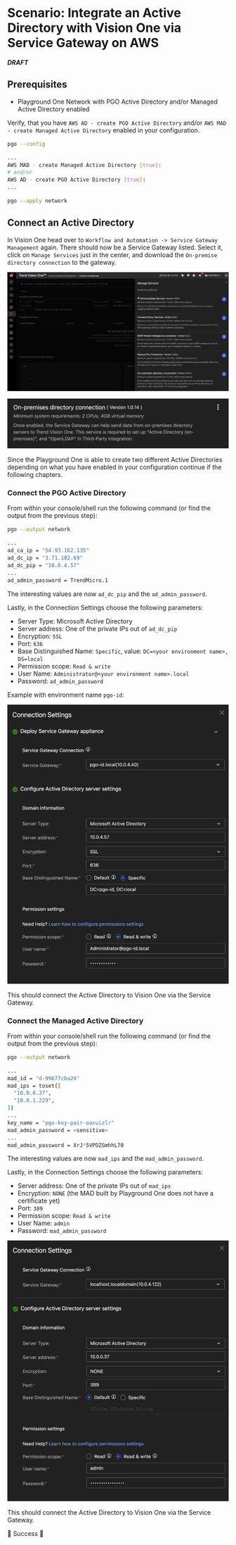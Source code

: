 # Scenario: Integrate an Active Directory with Vision One via Service Gateway on AWS

***DRAFT***

## Prerequisites

- Playground One Network with PGO Active Directory and/or Managed Active Directory enabled

Verify, that you have `AWS AD - create PGO Active Directory` and/or `AWS MAD - create Managed Active Directory` enabled in your configuration.

```sh
pgo --config
```

```sh
...
AWS MAD - create Managed Active Directory [true]:
# and/or
AWS AD - create PGO Active Directory [true]:
...
```

```sh
pgo --apply network
```

## Connect an Active Directory

In Vision One head over to `Workflow and Automation -> Service Gateway Management` again. There should now be a Service Gateway listed. Select it, click on `Manage Services` just in the center, and download the `On-premise directory connection` to the gateway.

![alt text](images/v1-aws-sgm-13.png "Vision One")

![alt text](images/v1-aws-sgm-14.png "Vision One")

Since the Playground One is able to create two different Active Directories depending on what you have enabled in your configuration continue if the following chapters.

### Connect the PGO Active Directory

From within your console/shell run the following command (or find the output from the previous step):

```sh
pgo --output network
```

```sh
...
ad_ca_ip = "54.93.162.135"
ad_dc_ip = "3.71.102.69"
ad_dc_pip = "10.0.4.57"
...
ad_admin_password = TrendMicro.1
```

The interesting values are now `ad_dc_pip` and the `ad_admin_password`.

Lastly, in the Connection Settings choose the following parameters:

- Server Type: Microsoft Active Directory
- Server address: One of the private IPs out of `ad_dc_pip`
- Encryption: `SSL`
- Port: `636`
- Base Distinguished Name: `Specific`, value: `DC=<your environment name>, DS=local`
- Permission scope: `Read & write`
- User Name: `Administrator@<your environment name>.local`
- Password: `ad_admin_password`

Example with environment name `pgo-id`:

![alt text](images/v1-aws-sgm-17.png "Vision One")

This should connect the Active Directory to Vision One via the Service Gateway.

### Connect the Managed Active Directory

From within your console/shell run the following command (or find the output from the previous step):

```sh
pgo --output network
```

```sh
...
mad_id = "d-99677cba24"
mad_ips = toset([
  "10.0.0.37",
  "10.0.1.229",
])
...
key_name = "pgo-key-pair-oaxuizlr"
mad_admin_password = <sensitive>
...
mad_admin_password = XrJ*5VPDZGmhhL70
```

The interesting values are now `mad_ips` and the `mad_admin_password`.

Lastly, in the Connection Settings choose the following parameters:

- Server address: One of the private IPs out of `mad_ips`
- Encryption: `NONE` (the MAD built by Playground One does not have a certificate yet)
- Port: `389`
- Permission scope: `Read & write`
- User Name: `admin`
- Password: `mad_admin_password`

![alt text](images/v1-aws-sgm-15.png "Vision One")

This should connect the Active Directory to Vision One via the Service Gateway.

🎉 Success 🎉
